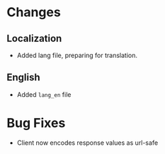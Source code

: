 Changes
=

Localization
-
* Added lang file, preparing for translation.

English
-
* Added `lang_en` file


Bug Fixes
=
* Client now encodes response values as url-safe
